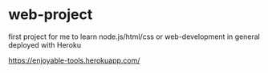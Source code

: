 # web-project
first project for me to learn node.js/html/css or web-development in general
deployed with Heroku


https://enjoyable-tools.herokuapp.com/
